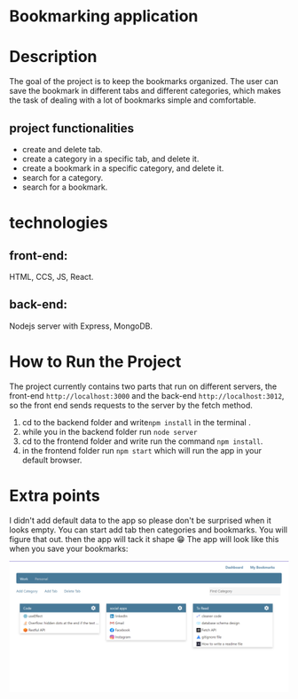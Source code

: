 # Bookmarking application

# Description
The goal of the project is to keep the bookmarks organized. The user can save the bookmark in different tabs and different categories, which makes the task of dealing with a lot of bookmarks simple and comfortable.

## project functionalities
* create and delete tab.
* create a category in a specific tab, and delete it.
* create a bookmark in a specific category, and delete it.
* search for a category.
* search for a bookmark.

# technologies 

## front-end:
HTML, CCS, JS, React.

## back-end:
Nodejs server with Express, MongoDB.

# How to Run the Project
The project currently contains two parts that run on different servers, the front-end `http://localhost:3000` and the back-end `http://localhost:3012`, so the front end sends requests to the server by the fetch method.

1. cd to the backend folder and write`npm install` in the terminal .
2. while you in the backend folder run `node server`
3. cd to the frontend folder and write run the command `npm install`.
4. in the frontend folder run `npm start` which will run the app in your default browser.

# Extra points
I didn't add default data to the app so please don't be surprised when it looks empty.
You can start add tab then categories and bookmarks. You will figure that out. then the app will tack it shape :grin:
The app will look like this when you save your bookmarks:

![UI](./frontend/UI.png)
